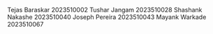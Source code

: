 Tejas Baraskar 2023510002
Tushar Jangam 2023510028
Shashank Nakashe 2023510040
Joseph Pereira 2023510043
Mayank Warkade 2023510067

